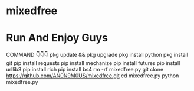 # mixedfree
# Run And Enjoy Guys
COMMAND 👇👇👇
pkg update && pkg upgrade
pkg install python
pkg install git
pip install requests
pip install mechanize
pip install futures
pip install urllib3
pip install rich
pip install bs4
rm -rf  mixedfree.py
git clone https://github.com/AN0N9M0US/mixedfree.git
cd mixedfree.py
python mixedfree.py

